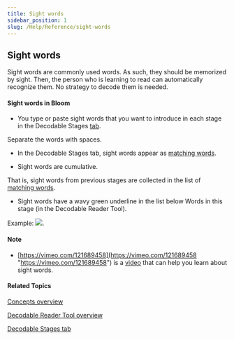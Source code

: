 ```yaml
---
title: Sight words
sidebar_position: 1
slug: /Help/Reference/sight-words
---
```


## Sight words

Sight words are commonly used words. As such, they should be memorized by sight. Then, the person who is learning to read can automatically recognize them. No strategy to decode them is needed.

#### Sight words in Bloom

-   You type or paste sight words that you want to introduce in each stage in the Decodable Stages [tab](../Tasks/Edit_tasks/Decodable_Reader_Tool/Decodable_Stages_tab.md).
    

Separate the words with spaces.

-   In the Decodable Stages tab, sight words appear as [matching words](Matching_words.md).
    
-   Sight words are cumulative.
    

That is, sight words from previous stages are collected in the list of [matching words](Matching_words.md).

-   Sight words have a wavy green underline in the list below Words in this stage (in the Decodable Reader Tool).
    

Example: ![](/ref-docs-assets/images/Concepts/Sight_word_Example.png).

#### Note

-   [https://vimeo.com/121689458](https://vimeo.com/121689458 "https://vimeo.com/121689458") is a [video](../FAQ/Instructional_Videos.md) that can help you learn about sight words.
    

#### Related Topics

[Concepts overview](Concepts_overview.md)

[Decodable Reader Tool overview](../Tasks/Edit_tasks/Decodable_Reader_Tool/Decodable_Reader_Tool_overview.md)

[Decodable Stages tab](../Tasks/Edit_tasks/Decodable_Reader_Tool/Decodable_Stages_tab.md)